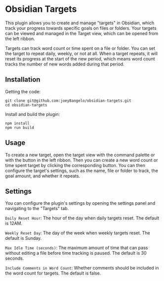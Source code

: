# Obsidian Targets
This plugin allows you to create and manage "targets" in Obsidian, which track your progress towards specific goals on files or folders. Your targets can be viewed and managed in the Target view, which can be opened from the left ribbon.

Targets can track word count or time spent on a file or folder. You can set the target to repeat daily, weekly, or not at all. When a target repeats, it will reset its progress at the start of the new period, which means word count tracks the number of new words added during that period.

## Installation
Getting the code:
```
git clone git@github.com:joey8angelo/obsidian-targets.git
cd obsidian-targets
```
Install and build the plugin:
```
npm install
npm run build
```

## Usage
To create a new target, open the target view with the command palette or with the button in the left ribbon. Then you can create a new word count or time spent target by clicking the corresponding button. You can then configure the target's settings, such as the name, file or folder to track, the goal amount, and whether it repeats. 

## Settings
You can configure the plugin's settings by opening the settings panel and navigating to the "Targets" tab.

`Daily Reset Hour`: The hour of the day when daily targets reset. The default is 12AM.

`Weekly Reset Day`: The day of the week when weekly targets reset. The default is Sunday.

`Max Idle Time (seconds)`: The maximum amount of time that can pass without editing a file before time tracking is paused. The default is 30 seconds.

`Include Comments in Word Count`: Whether comments should be included in the word count for targets. The default is false.
